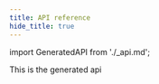 ```yaml
---
title: API reference
hide_title: true
---
```


import GeneratedAPI from './_api.md';

This is the generated api

<GeneratedAPI />